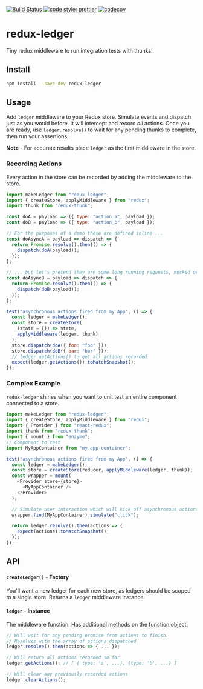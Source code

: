 [![Build Status](https://travis-ci.org/wayfair/redux-ledger.svg?branch=master)](https://travis-ci.org/wayfair/redux-ledger)
[![code style: prettier](https://img.shields.io/badge/code_style-prettier-ff69b4.svg?style=flat-square)](https://github.com/prettier/prettier)
[![codecov](https://codecov.io/gh/wayfair/hypernova-php/branch/master/graph/badge.svg)](https://codecov.io/gh/wayfair/redux-ledger)

# redux-ledger

Tiny redux middleware to run integration tests with thunks!

## Install

```bash
npm install --save-dev redux-ledger
```

## Usage

Add `ledger` middleware to your Redux store. Simulate events and dispatch
just as you would before. It will intercept and record _all_ actions. Once you
are ready, use `ledger.resolve()` to wait for any pending
thunks to complete, then run your assertions.

**Note** - For accurate results place `ledger` as the first middleware in the store.

### Recording Actions

Every action in the store can be recorded by adding the middleware to the store.

```js
import makeLedger from "redux-ledger";
import { createStore, applyMiddleware } from "redux";
import thunk from "redux-thunk";

const doA = payload => ({ type: "action_a", payload });
const doB = payload => ({ type: "action_b", payload });

// For the purposes of a demo these are defined inline ...
const doAsyncA = payload => dispatch => {
  return Promise.resolve().then(() => {
    dispatch(doA(payload));
  });
};

// ... but let's pretend they are some long running requests, mocked or not
const doAsyncB = payload => dispatch => {
  return Promise.resolve().then(() => {
    dispatch(doB(payload));
  });
};

test("asynchronous actions fired from my App", () => {
  const ledger = makeLedger();
  const store = createStore(
    (state = {}) => state,
    applyMiddleware(ledger, thunk)
  );
  store.dispatch(doA({ foo: "foo" }));
  store.dispatch(doB({ bar: "bar" }));
  // ledger.getActions() to get all actions recorded
  expect(ledger.getActions()).toMatchSnapshot();
});
```

### Complex Example

`redux-ledger` shines when you want to unit test an entire component connected to
a store.

```js
import makeLedger from "redux-ledger";
import { createStore, applyMiddleware } from "redux";
import { Provider } from "react-redux";
import thunk from "redux-thunk";
import { mount } from "enzyme";
// Component to test
import MyAppContainer from "my-app-container";

test("asynchronous actions fired from my App", () => {
  const ledger = makeLedger();
  const store = createStore(reducer, applyMiddleware(ledger, thunk));
  const wrapper = mount(
    <Provider store={store}>
      <MyAppContainer />
    </Provider>
  );

  // Simulate user interaction which will kick off asynchronous actions
  wrapper.find(MyAppContainer).simulate("click");

  return ledger.resolve().then(actions => {
    expect(actions).toMatchSnapshot();
  });
});
```

## API

#### `createLedger()` - Factory

You'll want a new ledger for each new store, as ledgers should
be scoped to a single store. Returns a `ledger` middleware instance.

#### `ledger` - Instance

The middleware function. Has additional methods on the function object:

```js
// Will wait for any pending promise from actions to finish.
// Resolves with the array of actions dispatched
ledger.resolve().then(actions => { ... });

// Will return all actions recorded so far
ledger.getActions(); // [ { type: 'a', ...}, {type: 'b', ...} ]

// Will clear any previously recorded actions
ledger.clearActions();
```
